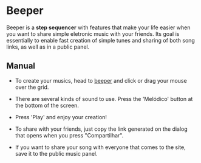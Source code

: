 # Beeper

Beeper is a **step sequencer** with features that make your life easier when you want
to share simple eletronic music with your friends. Its goal is essentially to enable fast
creation of simple tunes and sharing of both song links, as well as in a public panel.

## Manual

- To create your musics, head to [beeper](https://beeper.netlify.app/) and click or drag your mouse over the grid.

- There are several kinds of sound to use. Press the 'Melódico' button at the bottom of the screen.

- Press 'Play' and enjoy your creation!

- To share with your friends, just copy the link generated on the dialog that opens when you press "Compartilhar".

- If you want to share your song with everyone that comes to the site, save it to the public music panel.